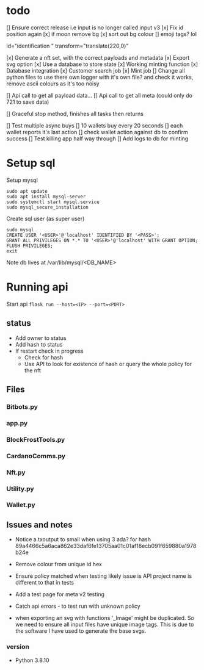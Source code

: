 # todo
[] Ensure correct release i.e input is no longer called input v3
[x] Fix id position again
[x] if moon remove bg
[x] sort out bg colour
[] emoji tags? lol

<g>
id="identification "
transform="translate(220,0)"


[x] Generate a nft set, with the correct payloads and metadata
[x] Export svg option
[x] Use a database to store state
[x] Working minting function
[x] Database integration
[x] Customer search job
[x] Mint job
[] Change all python files to use there own logger with it's own file? and check it works, remove ascii colours as it's too noisy

[] Api call to get all payload data...
[] Api call to get all meta (could only do 721 to save data)

[] Graceful stop method, finishes all tasks then returns

[] Test multiple async buys
    [] 10 wallets buy every 20 seconds
    [] each wallet reports it's last action
    [] check wallet action against db to confirm success
[] Test killing app half way through
[] Add logs to db for minting


# Setup sql
Setup mysql
```
sudo apt update
sudo apt install mysql-server
sudo systemctl start mysql.service
sudo mysql_secure_installation
```
Create sql user (as super user)
```
sudo mysql
CREATE USER '<USER>'@'localhost' IDENTIFIED BY '<PASS>';
GRANT ALL PRIVILEGES ON *.* TO '<USER>'@'localhost' WITH GRANT OPTION;
FLUSH PRIVILEGES;
exit
```

Note db lives at
/var/lib/mysql/<DB_NAME>

# Running api
Start api
```flask run --host=<IP> --port=<PORT>```


## status
- Add owner to status
- Add hash to status
- If restart check in progress
    - Check for hash
    - Use API to look for existence of hash or query the whole policy for the nft


## Files
### Bitbots.py
### app.py
### BlockFrostTools.py
### CardanoComms.py
### Nft.py
### Utility.py
### Wallet.py

## Issues and notes
- Notice a txoutput to small when using 3 ada? for hash 89a4466c5a6aca862e33daf6fe13705aa01c01af18ecb091f659880a1978b24e
- Remove colour from unique id hex
- Ensure policy matched when testing likely issue is API project name is different to that in tests
- Add a test page for meta v2 testing
- Catch api errors - to test run with unknown policy

- when exporting an svg with functions '_Image' might be duplicated. So we need to ensure all input files have unique image tags. This is due to the software I have used to generate the base svgs.

### version
- Python 3.8.10